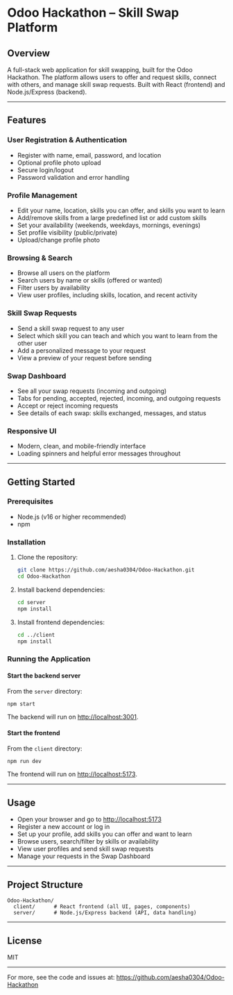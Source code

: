 # Odoo Hackathon – Skill Swap Platform

## Overview
A full-stack web application for skill swapping, built for the Odoo Hackathon. The platform allows users to offer and request skills, connect with others, and manage skill swap requests. Built with React (frontend) and Node.js/Express (backend).

---

## Features

### User Registration & Authentication
- Register with name, email, password, and location
- Optional profile photo upload
- Secure login/logout
- Password validation and error handling

### Profile Management
- Edit your name, location, skills you can offer, and skills you want to learn
- Add/remove skills from a large predefined list or add custom skills
- Set your availability (weekends, weekdays, mornings, evenings)
- Set profile visibility (public/private)
- Upload/change profile photo

### Browsing & Search
- Browse all users on the platform
- Search users by name or skills (offered or wanted)
- Filter users by availability
- View user profiles, including skills, location, and recent activity

### Skill Swap Requests
- Send a skill swap request to any user
- Select which skill you can teach and which you want to learn from the other user
- Add a personalized message to your request
- View a preview of your request before sending

### Swap Dashboard
- See all your swap requests (incoming and outgoing)
- Tabs for pending, accepted, rejected, incoming, and outgoing requests
- Accept or reject incoming requests
- See details of each swap: skills exchanged, messages, and status

### Responsive UI
- Modern, clean, and mobile-friendly interface
- Loading spinners and helpful error messages throughout

---

## Getting Started

### Prerequisites
- Node.js (v16 or higher recommended)
- npm

### Installation
1. Clone the repository:
   ```sh
   git clone https://github.com/aesha0304/Odoo-Hackathon.git
   cd Odoo-Hackathon
   ```
2. Install backend dependencies:
   ```sh
   cd server
   npm install
   ```
3. Install frontend dependencies:
   ```sh
   cd ../client
   npm install
   ```

### Running the Application

#### Start the backend server
From the `server` directory:
```sh
npm start
```
The backend will run on [http://localhost:3001](http://localhost:3001).

#### Start the frontend
From the `client` directory:
```sh
npm run dev
```
The frontend will run on [http://localhost:5173](http://localhost:5173).

---

## Usage
- Open your browser and go to [http://localhost:5173](http://localhost:5173)
- Register a new account or log in
- Set up your profile, add skills you can offer and want to learn
- Browse users, search/filter by skills or availability
- View user profiles and send skill swap requests
- Manage your requests in the Swap Dashboard

---

## Project Structure
```
Odoo-Hackathon/
  client/      # React frontend (all UI, pages, components)
  server/      # Node.js/Express backend (API, data handling)
```

---

## License
MIT

---

For more, see the code and issues at: https://github.com/aesha0304/Odoo-Hackathon 